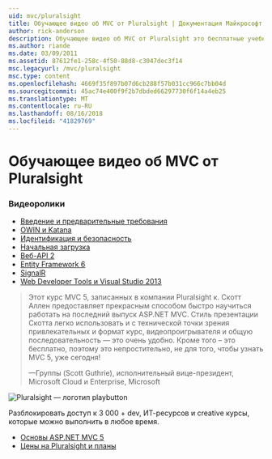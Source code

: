 ```yaml
---
uid: mvc/pluralsight
title: Обучающее видео об MVC от Pluralsight | Документация Майкрософт
author: rick-anderson
description: Обучающее видео об MVC от Pluralsight это бесплатные учебные видеоматериалы будут помогут вам приступить к работе с ASP.NET MVC. Этот интерфейс охватывает все от настройки, разработки...
ms.author: riande
ms.date: 03/09/2011
ms.assetid: 87612fe1-258c-4f50-88d8-c3047dec3f14
msc.legacyurl: /mvc/pluralsight
msc.type: content
ms.openlocfilehash: 4669f35f897b07d6cb288f57b031cc966c7bb04d
ms.sourcegitcommit: 45ac74e400f9f2b7dbded66297730f6f14a4eb25
ms.translationtype: MT
ms.contentlocale: ru-RU
ms.lasthandoff: 08/16/2018
ms.locfileid: "41829769"
---
```

<a name="mvc-video-training-from-pluralsight"></a>Обучающее видео об MVC от Pluralsight
====================
### <a name="videos"></a>Видеоролики

- [Введение и предварительные требования](https://pluralsight.com/training/Player?author=scott-allen&name=aspdotnet-mvc5-fundamentals-m1-introduction&mode=live&clip=0&course=aspdotnet-mvc5-fundamentals)
- [OWIN и Katana](https://pluralsight.com/training/Player?author=scott-allen&name=aspdotnet-mvc5-fundamentals-m2-katana&mode=live&clip=0&course=aspdotnet-mvc5-fundamentals)
- [Идентификация и безопасность](https://pluralsight.com/training/Player?author=scott-allen&name=aspdotnet-mvc5-fundamentals-m3-identity&mode=live&clip=0&course=aspdotnet-mvc5-fundamentals)
- [Начальная загрузка](https://pluralsight.com/training/Player?author=scott-allen&name=aspdotnet-mvc5-fundamentals-m4-bootstrap&mode=live&clip=0&course=aspdotnet-mvc5-fundamentals)
- [Веб-API 2](https://pluralsight.com/training/Player?author=scott-allen&name=aspdotnet-mvc5-fundamentals-m5-webapi2&mode=live&clip=0&course=aspdotnet-mvc5-fundamentals)
- [Entity Framework 6](https://pluralsight.com/training/Player?author=scott-allen&name=aspdotnet-mvc5-fundamentals-m6-ef6&mode=live&clip=0&course=aspdotnet-mvc5-fundamentals)
- [SignalR](https://pluralsight.com/training/Player?author=scott-allen&name=aspdotnet-mvc5-fundamentals-m7-signalr&mode=live&clip=0&course=aspdotnet-mvc5-fundamentals)
- [Web Developer Tools и Visual Studio 2013](https://pluralsight.com/training/Player?author=scott-allen&name=aspdotnet-mvc5-fundamentals-m8-visualstudio&mode=live&clip=0&course=aspdotnet-mvc5-fundamentals)

> Этот курс MVC 5, записанных в компании Pluralsight к. Скотт Аллен предоставляет прекрасным способом быстро научиться работать на последний выпуск ASP.NET MVC. Стиль презентации Скотта легко использовать и с технической точки зрения привлекательных и формат курс, видеопроигрывателя и общую последовательность — это очень удобно. Кроме того – это бесплатно, поэтому это непростительно, не для того, чтобы узнать MVC 5, уже сегодня!
>
> &mdash;Группы (Scott Guthrie), исполнительный вице-президент, Microsoft Cloud и Enterprise, Microsoft

![Pluralsight — логотип playbutton](pluralsight/_static/image1.png)

Разблокировать доступ к 3 000 + dev, ИТ-ресурсов и creative курсы, которые можно выполнить в любое время.

* [Основы ASP.NET MVC 5](https://www.pluralsight.com/courses/aspdotnet-mvc5-fundamentals)
* [Цены на Pluralsight и планы](https://www.pluralsight.com/pricing)
